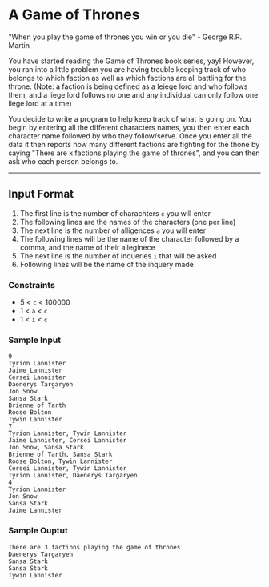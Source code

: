 # A Game of Thrones

"When you play the game of thrones you win or you die" - George R.R. Martin

You have started reading the Game of Thrones book series, yay! However, you ran into a little problem
you are having trouble keeping track of who belongs to which faction as well as which factions 
are all battling for the throne. (Note: a faction is being defined as a leiege lord and who follows them, 
and a liege lord follows no one and any individual can only follow one liege lord at a time)

You decide to write a program to help keep track of what is going on. You begin by entering all the 
different characters names, you then enter each character name followed by who they follow/serve.
Once you enter all the data it then reports how many different factions are fighting for the thone by saying 
"There are x factions playing the game of thrones", and you can then ask who each person belongs to. 


------------------------

## Input Format
1. The first line is the number of charachters `c` you will enter
2. The following lines are the names of the characters (one per line)
3. The next line is the number of alligences `a` you will enter
4. The following lines will be the name of the character followed by a comma, and the name of their alleginece
5. The next line is the number of inqueries `i` that will be asked
6. Following lines will be the name of the inquery made

### Constraints
- 5 < `c` < 100000
- 1 < `a` < `c`
- 1 < `i` < `c`

### Sample Input
	9
	Tyrion Lannister
	Jaime Lannister
	Cersei Lannister
	Daenerys Targaryen
	Jon Snow
	Sansa Stark
	Brienne of Tarth
	Roose Bolton
	Tywin Lannister
	7
	Tyrion Lannister, Tywin Lannister
	Jaime Lannister, Cersei Lannister
	Jon Snow, Sansa Stark
	Brienne of Tarth, Sansa Stark
	Roose Bolton, Tywin Lannister
	Cersei Lannister, Tywin Lannister
	Tyrion Lannister, Daenerys Targaryen
	4
	Tyrion Lannister
	Jon Snow
	Sansa Stark
	Jaime Lannister

### Sample Ouptut
	There are 3 factions playing the game of thrones
	Daenerys Targaryen
	Sansa Stark
	Sansa Stark
	Tywin Lannister
